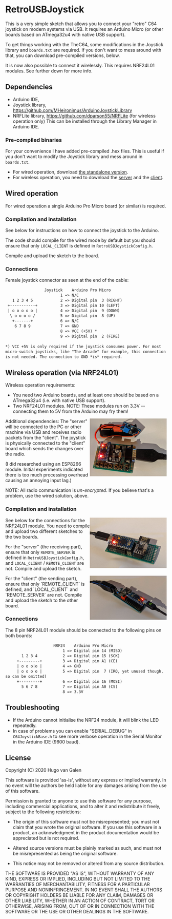 # RetroUSBJoystick

This is a very simple sketch that allows you to connect your "retro" C64 joystick on modern systems via USB. It requires an Arduino Micro (or other boards based on ATmega32u4 with native USB support). 

To get things working with the TheC64, some modifications in the Joystick library and `boards.txt` are required. If you don't want to mess around with that, you can download pre-compiled versions, below.

It is now also possible to connect it wirelessly. This requires NRF24L01 modules. See further down for more info.


## Dependencies

- Arduino IDE,
- Joystick library, https://github.com/MHeironimus/ArduinoJoystickLibrary
- NRFLite library, https://github.com/dparson55/NRFLite (for wireless operation only) This can be installed through the Library Manager in Arduino IDE.

### Pre-compiled binaries

For your convenience I have added pre-compiled .hex files. This is useful if you don't want to modify the Joystick library and mess around in `boards.txt`.
- For wired operation, download [the standalone version](https://raw.githubusercontent.com/hugovangalen/RetroUSBJoystick/master/precompiled/RetroUSBJoystick_STANDALONE.ino.leonardo.hex).
- For wireless operation, you need to download the [server](https://raw.githubusercontent.com/hugovangalen/RetroUSBJoystick/master/precompiled/RetroUSBJoystick_SERVER.ino.leonardo.hex) and the [client](https://raw.githubusercontent.com/hugovangalen/RetroUSBJoystick/master/precompiled/RetroUSBJoystick_CLIENT.ino.leonardo.hex).


## Wired operation

For wired operation a single Arduino Pro Micro board (or similar) is required. 

### Compilation and installation

See below for instructions on how to connect the joystick to the Arduino. 

The code should compile for the wired mode by default but you should ensure that only `LOCAL_CLIENT` is defined in `RetroUSBJoystickConfig.h`.

Compile and upload the sketch to the board.

### Connections

Female joystick connector as seen at the end of the cable:
```
                 Joystick    Arduino Pro Micro
                        1 => N/C
   1 2 3 4 5            2 => Digital pin  3 (RIGHT)
 +-----------+          3 => Digital pin 10 (LEFT)
 | o o o o o |          4 => Digital pin  9 (DOWN)
  \ o o o o /           5 => Digital pin  8 (UP)
   +-------+            6 => N/C
    6 7 8 9             7 => GND
                        8 => VCC (+5V) *
                        9 => Digital pin  2 (FIRE)
                        
*) VCC +5V is only required if the joystick consumes power. For most micro-switch joysticks, like "The Arcade" for example, this connection is not needed. The connection to GND *is* required.
```

## Wireless operation (via NRF24L01)

Wireless operation requirements:
- You need two Arduino boards, and at least one should be based on a ATmega32u4 (i.e. with native USB support). 
- Two NRF24L01 modules. NOTE: These modules run on 3.3V -- connecting them to 5V from the Arduino may fry them!

Additional dependencies:
<img align="right" width="240" src="https://raw.githubusercontent.com/hugovangalen/RetroUSBJoystick/master/img/client_with_buttons.png" alt="Remote Client with extra buttons" />
The "server" will be connected to the PC or other machine via USB and receives radio packets from the "client".
The joystick is physically connected to the "client" board which sends the changes over the radio.

(I did researched using an ESP8266 module. Initial experiments indicated there is too much processing overhead causing an annoying input lag.)

NOTE: All radio communication is *un-encrypted*. If you believe that's a problem, use the wired solution, above.

### Compilation and installation

<img align="right" width="240" src="https://raw.githubusercontent.com/hugovangalen/RetroUSBJoystick/master/img/server.png" alt="Remote Server"/>
See below for the connections for the NRF24L01 module. You need to compile and upload two different sketches to the two boards.

For the "server" (the receiving part), ensure that only `REMOTE_SERVER` is defined in `RetroUSBJoystickConfig.h`, and `LOCAL_CLIENT` / `REMOTE_CLIENT` are not. Compile and upload the sketch.

<img align="right" width="240" src="https://raw.githubusercontent.com/hugovangalen/RetroUSBJoystick/master/img/client.png" alt="Remote Client"/>
For the "client" (the sending part), ensure that only `REMOTE_CLIENT` is defined, and `LOCAL_CLIENT` and `REMOTE_SERVER` are not. Compile and upload the sketch to the other board.

### Connections

The 8 pin NRF24L01 module should be connected to the following pins on both boards:
```
                     NRF24    Arduino Pro Micro
                         1 => Digital pin 14 (MISO)
       1 2 3 4           2 => Digital pin 15 (SCK)
     +---------+         3 => Digital pin A1 (CE)
     | o o o|o |         4 => GND
     | o o o o |         5 => Digital pin  7 (IRQ, yet unused though, so can be omitted)
     +---------+         6 => Digital pin 16 (MOSI)
       5 6 7 8           7 => Digital pin A0 (CS)
                         8 => 3.3V
```

## Troubleshooting

- If the Arduino cannot initialise the NRF24 module, it will blink the LED repeatedly.
- In case of problems you can enable "SERIAL_DEBUG" in `C64JoystickBase.h` to see more verbose operation in the Serial Monitor in the Arduino IDE (9600 baud).

## License

Copyright (C) 2020 Hugo van Galen

This software is provided 'as-is', without any express or implied warranty. In no event will the authors be held liable for any damages arising from the use of this software.

Permission is granted to anyone to use this software for any purpose, including commercial applications, and to alter it and redistribute it freely, subject to the following restrictions:

- The origin of this software must not be misrepresented; you must not claim that you wrote the original software. If you use this software in a product, an acknowledgment in the product documentation would be appreciated but is not required.

- Altered source versions must be plainly marked as such, and must not be misrepresented as being the original software.

- This notice may not be removed or altered from any source distribution.

THE SOFTWARE IS PROVIDED "AS IS", WITHOUT WARRANTY OF ANY KIND, EXPRESS OR IMPLIED, INCLUDING BUT NOT LIMITED TO THE WARRANTIES OF MERCHANTABILITY, FITNESS FOR A PARTICULAR PURPOSE AND NONINFRINGEMENT. IN NO EVENT SHALL THE AUTHORS OR COPYRIGHT HOLDERS BE LIABLE FOR ANY CLAIM, DAMAGES OR OTHER LIABILITY, WHETHER IN AN ACTION OF CONTRACT, TORT OR OTHERWISE, ARISING FROM, OUT OF OR IN CONNECTION WITH THE SOFTWARE OR THE USE OR OTHER DEALINGS IN THE SOFTWARE.

